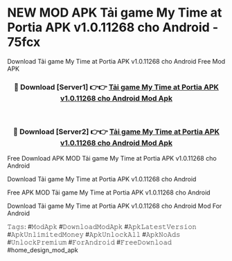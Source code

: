 # NEW MOD APK Tải game My Time at Portia APK v1.0.11268 cho Android - 75fcx
Download Tải game My Time at Portia APK v1.0.11268 cho Android Free Mod APK

<div align="center">
<h3>🔴 Download [Server1] 👉👉 <a href="https://apk-comot.site?title=Tải_game_My_Time_at_Portia_APK_v1.0.11268_cho_Android">Tải game My Time at Portia APK v1.0.11268 cho Android Mod Apk</a></h3><br>

<h3>🔴 Download [Server2] 👉👉 <a href="https://apk-comot.site?title=Tải_game_My_Time_at_Portia_APK_v1.0.11268_cho_Android">Tải game My Time at Portia APK v1.0.11268 cho Android Mod Apk</a></h3>
</div>


Free Download APK MOD Tải game My Time at Portia APK v1.0.11268 cho Android

Download Tải game My Time at Portia APK v1.0.11268 cho Android 

Free APK MOD Tải game My Time at Portia APK v1.0.11268 cho Android 

Download Tải game My Time at Portia APK v1.0.11268 cho Android Mod For Android

𝚃𝚊𝚐𝚜: #𝙼𝚘𝚍𝙰𝚙𝚔 #𝙳𝚘𝚠𝚗𝚕𝚘𝚊𝚍𝙼𝚘𝚍𝙰𝚙𝚔 #𝙰𝚙𝚔𝙻𝚊𝚝𝚎𝚜𝚝𝚅𝚎𝚛𝚜𝚒𝚘𝚗 #𝙰𝚙𝚔𝚄𝚗𝚕𝚒𝚖𝚒𝚝𝚎𝚍𝙼𝚘𝚗𝚎𝚢 #𝙰𝚙𝚔𝚄𝚗𝚕𝚘𝚌𝚔𝙰𝚕𝚕 #𝙰𝚙𝚔𝙽𝚘𝙰𝚍𝚜 #𝚄𝚗𝚕𝚘𝚌𝚔𝙿𝚛𝚎𝚖𝚒𝚞𝚖 #𝙵𝚘𝚛𝙰𝚗𝚍𝚛𝚘𝚒𝚍 #𝙵𝚛𝚎𝚎𝙳𝚘𝚠𝚗𝚕𝚘𝚊𝚍 #home_design_mod_apk